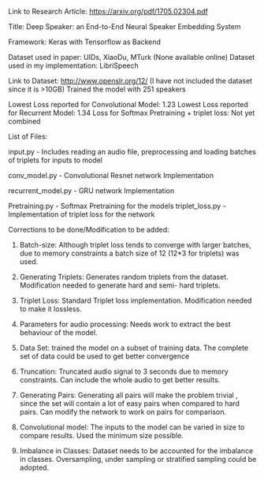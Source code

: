 Link to Research Article: https://arxiv.org/pdf/1705.02304.pdf 

Title: Deep Speaker: an End-to-End Neural Speaker Embedding System 

Framework: Keras with Tensorflow as Backend

Dataset used in paper: UIDs, XiaoDu, MTurk (None available online)
Dataset used in my implementation: LibriSpeech

Link to Dataset: http://www.openslr.org/12/ (I have not included the dataset since it is >10GB) 
Trained the model with 251 speakers

Lowest Loss reported for Convolutional Model: 1.23
Lowest Loss reported for Recurrent Model: 1.34
Loss for Softmax Pretraining + triplet loss: Not yet combined 


List of Files:

input.py - Includes reading an audio file, preprocessing and loading batches of triplets for inputs to model

conv_model.py - Convolutional Resnet network Implementation

recurrent_model.py - GRU network Implementation

Pretraining.py - Softmax Pretraining for the models triplet_loss.py - Implementation of triplet loss for the network


Corrections to be done/Modification to be added:

1) Batch-size: Although triplet loss tends to converge with larger batches, due to memory constraints a batch size of 12 (12*3 for triplets) was used.

2) Generating Triplets: Generates random triplets from the dataset. Modification needed to generate hard and semi- hard triplets.

3) Triplet Loss: Standard Triplet loss implementation. Modification needed to make it lossless.

4) Parameters for audio processing: Needs work to extract the best behaviour of the model.

5) Data Set: trained the model on a subset of training data. The complete set of data could be
used to get better convergence

6) Truncation: Truncated audio signal to 3 seconds due to memory constraints. Can include the
whole audio to get better results.

7) Generating Pairs: Generating all pairs will make the problem trivial , since the set will contain a
lot of easy pairs when compared to hard pairs. Can modify the network to work on pairs for
comparison.

8) Convolutional model: The inputs to the model can be varied in size to compare results. Used the minimum size possible.

9) Imbalance in Classes: Dataset needs to be accounted for the imbalance in classes.
Oversampling, under sampling or stratified sampling could be adopted.
